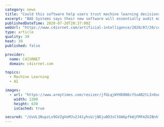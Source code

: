 ```yaml
---
category: news
title: "Could this software help users trust machine learning decisions?"
excerpt: "BAE Systems says their new software will essentially audit machine learning systems, providing human users with more context about the systems' output. WASHINGTON - New software developed by BAE Systems could help the Department of Defense build confidence ..."
publishedDateTime: 2020-07-20T20:37:00Z
webUrl: "https://www.c4isrnet.com/artificial-intelligence/2020/07/20/could-this-software-help-users-trust-machine-learning-decisions/"
type: article
quality: 39
heat: 39
published: false

provider:
  name: C4ISRNET
  domain: c4isrnet.com

topics:
  - Machine Learning
  - AI

images:
  - url: "https://www.armytimes.com/resizer/jfULqjWYHD8N6cYSuAB2tLIn8xA=/1200x630/filters:quality(100)/cloudfront-us-east-1.images.arcpublishing.com/mco/RRPSPGCAR5AODC7B54JJDUHMCI.jpg"
    width: 1200
    height: 630
    isCached: true

secured: "/UvUL1NupzLx9GVZgVeMJv2J41yhsU/jNDju0D3sCtOA6pfkWjFMFmZGIBnhlf3PtU47vcAnSi1eGY6zF6Hca3+dM0T7lVBfQO6W1csmUy6EtiJm6FE99Ykb3VxfCIlmJt4o3L3iLNhvitrA729+2GDCK3xRS3CD0C0u6qlFuAydHhJkMa8K+D6V5m2s2vVxYX0q8jFE4r0eH0I3Sdt6JIgjDNlhl7V9rEwqpCGHl9lXXnfvXhAZXEXIJoXiKCzxOQvfCGzTSiepjMg2ZnSPCBFMPP4S/xeUGlHcoUujE6kLa9pPYPD9hLAVQ1SSHZkq3XTdgArBTeTLCllaPvEy6w==;BoN8mlFtwJdpggptKtoi5g=="
---
```


